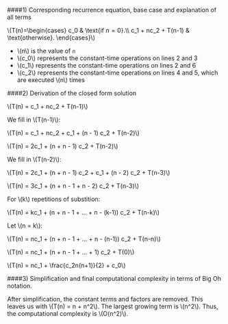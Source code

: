 ####1) Corresponding recurrence equation, base case and explanation of all terms

\\(T(n)=\begin{cases}
    c_0 & \text{if $n=0$}.\\\\
    c_1 + nc_2 + T(n-1) & \text{otherwise}.
  \end{cases}\\)

- \\(n\\) is the value of `n`
- \\(c_0\\) represents the constant-time operations on lines 2 and 3
- \\(c_1\\) represents the constant-time operations on lines 2 and 6
- \\(c_2\\) represents the constant-time operations on lines 4 and 5, which are executed \\(n\\) times

####2) Derivation of the closed form solution

\\(T(n) = c_1 + nc_2 + T(n-1)\\)

We fill in \\(T(n-1)\\):

\\(T(n) = c_1 + nc_2 + c_1 + (n - 1) c_2 + T(n-2)\\)

\\(T(n) = 2c_1 + (n + n - 1) c_2 + T(n-2)\\)

We fill in \\(T(n-2)\\):

\\(T(n) = 2c_1 + (n + n - 1) c_2 + c_1 + (n - 2) c_2 + T(n-3)\\)

\\(T(n) = 3c_1 + (n + n - 1 + n - 2) c_2 + T(n-3)\\)

For \\(k\\) repetitions of substition:

\\(T(n) = kc_1 + (n + n - 1 + ... + n - (k-1)) c_2 + T(n-k)\\)

Let \\(n = k\\):

\\(T(n) = nc_1 + (n + n - 1 + ... + n - (n-1)) c_2 + T(n-n)\\)

\\(T(n) = nc_1 + (n + n - 1 + ... + 1) c_2 + T(0)\\)

\\(T(n) = nc_1 + \frac{c_2n(n+1)}{2} + c_0\\)

####3) Simplification and final computational complexity in terms of Big Oh notation.

After simplification, the constant terms and factors are removed.
This leaves us with \\(T(n) = n + n^2\\). The largest growing term is \\(n^2\\).
Thus, the computational complexity is \\(O(n^2)\\).
